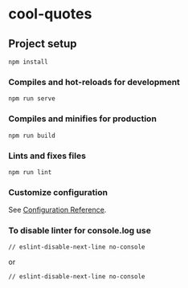 # cool-quotes

## Project setup
```
npm install
```

### Compiles and hot-reloads for development
```
npm run serve
```

### Compiles and minifies for production
```
npm run build
```

### Lints and fixes files
```
npm run lint
```

### Customize configuration
See [Configuration Reference](https://cli.vuejs.org/config/).

### To disable linter for console.log use
```
// eslint-disable-next-line no-console
``` 
or 
```
// eslint-disable-next-line no-console

```
